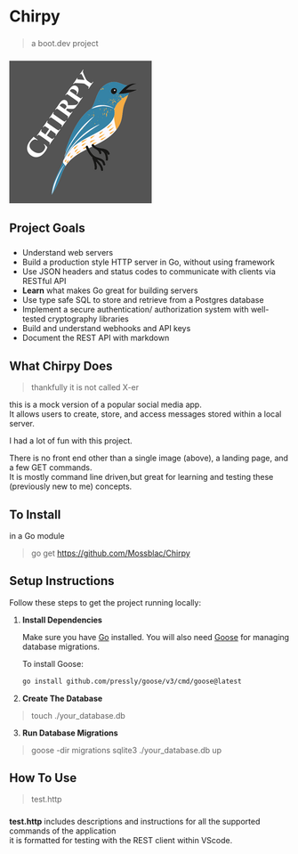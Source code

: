 # Chirpy

###

> a boot.dev project

###

![Welcome to Chirpy!](assets/logo.png)


###

## Project Goals

###

- Understand web servers
- Build a production style HTTP server in Go, without using framework
- Use JSON headers and status codes to communicate with clients via RESTful API
- **Learn** what makes Go great for building servers
- Use type safe SQL to store and retrieve from a Postgres database
- Implement a secure authentication/ authorization system with well-tested cryptography libraries
- Build and understand webhooks and API keys
- Document the REST API with markdown  


###

## What Chirpy Does

> thankfully it is not called X-er

this is a mock version of a popular social media app.   
It allows users to create, store, and access messages stored within a local server.

I had a lot of fun with this project.

There is no front end other than a single image (above), a landing page, and a few GET commands.  
It is mostly command line driven,but great for learning and testing these (previously new to me) concepts.

###

## To Install 

in a Go module 

> go get https://github.com/Mossblac/Chirpy

###

## Setup Instructions

Follow these steps to get the project running locally:

1. **Install Dependencies**

   Make sure you have [Go](https://golang.org/dl/) installed. You will also need [Goose](https://github.com/pressly/goose) for managing database migrations.
   
   To install Goose:
   ```sh
   go install github.com/pressly/goose/v3/cmd/goose@latest

2. **Create The Database**

> touch ./your_database.db

3. **Run Database Migrations**

> goose -dir migrations sqlite3 ./your_database.db up

## How To Use 

> test.http 

###

**test.http** includes descriptions and instructions for all the supported commands of the application  
it is formatted for testing with the REST client within VScode.   




